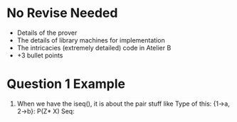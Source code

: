 # No Revise Needed
- Details of the prover 
- The details of library machines for implementation
- The intricacies (extremely detailed) code in Atelier B
- +3 bullet points
# Question 1 Example
1. When we have the iseq(), it is about the pair stuff like 
Type of this: {1->a, 2->b}: P(Z* X)
Seq: 